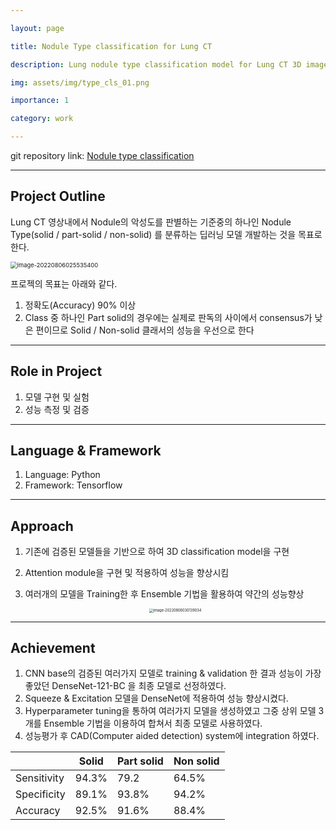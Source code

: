 ```yaml
---

layout: page

title: Nodule Type classification for Lung CT

description: Lung nodule type classification model for Lung CT 3D image

img: assets/img/type_cls_01.png

importance: 1

category: work

---
```


git repository link: [Nodule type classification](https://github.com/dkdkkim/nodule_type_classification)
 * * *
## Project Outline

Lung CT 영상내에서 Nodule의 악성도를 판별하는 기준중의 하나인 Nodule Type(solid / part-solid / non-solid) 를 분류하는 딥러닝 모델 개발하는 것을 목표로 한다.

<img src="../../assets/img/image-20220806025535400.png" alt="image-20220806025535400" style="zoom:67%;" />

프로젝의 목표는 아래와 같다.

1. 정확도(Accuracy) 90% 이상
2. Class 중 하나인 Part solid의 경우에는 실제로 판독의 사이에서 consensus가 낮은 편이므로 Solid / Non-solid 클래서의 성능을 우선으로 한다
* * *
## Role in Project

1. 모델 구현 및 실험
2. 성능 측정 및 검증
 * * *

## Language & Framework

1. Language: Python
2. Framework: Tensorflow
 * * *

## Approach

1. 기존에 검증된 모델들을 기반으로 하여 3D classification model을 구현
2. Attention module을 구현 및 적용하여 성능을 향상시킴
3. 여러개의 모델을 Training한 후 Ensemble 기법을 활용하여 약간의 성능향상

   <p align="center"><img src="../../assets/img/image-20220806030139034.png" alt="image-20220806030139034" style="zoom: 40%;" />
 * * *

## Achievement
1. CNN base의 검증된 여러가지 모델로 training & validation 한 결과 성능이 가장 좋았던 DenseNet-121-BC 을 최종 모델로 선정하였다.
2. Squeeze & Excitation 모델을 DenseNet에 적용하여 성능 향상시켰다.
3. Hyperparameter tuning을 통하여 여러가지 모델을 생성하였고 그중 상위 모델 3개를 Ensemble 기법을 이용하여 합쳐서 최종 모델로 사용하였다.
4. 성능평가 후 CAD(Computer aided detection) system에 integration 하였다.

|             | Solid | Part solid | Non solid |
| ----------- | ---------- | ---------- | ---------- |
| Sensitivity | 94.3% | 79.2       | 64.5%     |
| Specificity | 89.1% | 93.8%      | 94.2%     |
| Accuracy    | 92.5% | 91.6%      | 88.4%     |

